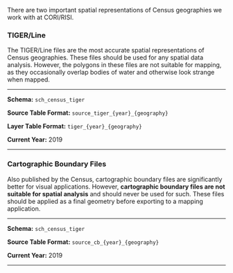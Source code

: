 There are two important spatial representations of Census geographies we work with at CORI/RISI.

### TIGER/Line

The TIGER/Line files are the most accurate spatial representations of Census geographies. These files should be used for any spatial data analysis. However, the polygons in these files are not suitable for mapping, as they occasionally overlap bodies of water and otherwise look strange when mapped.

-------------------------------

__Schema:__ `sch_census_tiger`

__Source Table Format:__  `source_tiger_{year}_{geography}`

__Layer Table Format:__ `tiger_{year}_{geography}`

__Current Year:__ 2019

-------------------------------

### Cartographic Boundary Files

Also published by the Census, cartographic boundary files are significantly better for visual applications. However, __cartographic boundary files are not suitable for spatial analysis__ and should never be used for such. These files should be applied as a final geometry before exporting to a mapping application.

-------------------------------

__Schema:__ `sch_census_tiger`

__Source Table Format:__  `source_cb_{year}_{geography}`

__Current Year:__ 2019

-------------------------------
